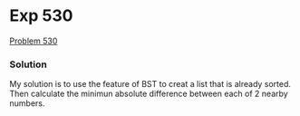 # Exp 530
[Problem 530](https://leetcode.com/problems/minimum-absolute-difference-in-bst/description/)

### Solution
My solution is to use the feature of BST to creat a list that is already sorted. Then calculate the minimun absolute difference between each of 2 nearby numbers.